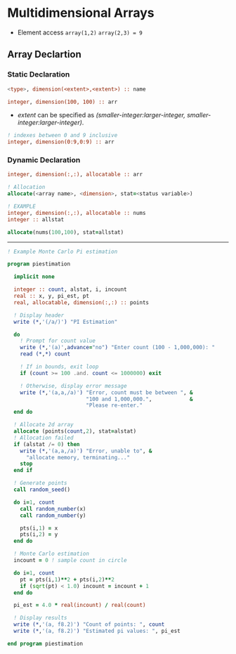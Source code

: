<!--
  Author: NE- https://github.com/NE-
  Date: 2022 September 05
  Purpose: General Fortran (95/2003/2008) Multidimension Arrays Notes.
-->

# Multidimensional Arrays
- Element access `array(1,2)` `array(2,3) = 9`
## Array Declartion
### Static Declaration
```fortran
<type>, dimension(<extent>,<extent>) :: name

integer, dimension(100, 100) :: arr
```
- *extent* can be specified as *(smaller-integer:larger-integer, smaller-integer:larger-integer)*.
```fortran
! indexes between 0 and 9 inclusive
integer, dimension(0:9,0:9) :: arr
```

### Dynamic Declaration
```fortran
integer, dimension(:,:), allocatable :: arr

! Allocation
allocate(<array name>, <dimension>, stat=<status variable>)

! EXAMPLE
integer, dimension(:,:), allocatable :: nums
integer :: allstat

allocate(nums(100,100), stat=allstat)
```
---
```fortran
! Example Monte Carlo Pi estimation

program piestimation

  implicit none

  integer :: count, alstat, i, incount
  real :: x, y, pi_est, pt
  real, allocatable, dimension(:,:) :: points

  ! Display header
  write (*,'(/a/)') "PI Estimation"

  do
    ! Prompt for count value
    write (*,'(a)',advance="no") "Enter count (100 - 1,000,000): "
    read (*,*) count

    ! If in bounds, exit loop
    if (count >= 100 .and. count <= 1000000) exit

    ! Otherwise, display error message
    write (*,'(a,a,/a)') "Error, count must be between ", &
                         "100 and 1,000,000.",            &
                         "Please re-enter."
  end do

  ! Allocate 2d array
  allocate (points(count,2), stat=alstat)
  ! Allocation failed
  if (alstat /= 0) then
    write (*,'(a,a,/a)') "Error, unable to", &
      "allocate memory, terminating..."
    stop
  end if

  ! Generate points
  call random_seed()

  do i=1, count
    call random_number(x)
    call random_number(y)

    pts(i,1) = x
    pts(i,2) = y
  end do

  ! Monte Carlo estimation
  incount = 0 ! sample count in circle

  do i=1, count
    pt = pts(i,1)**2 + pts(i,2)**2
    if (sqrt(pt) < 1.0) incount = incount + 1
  end do

  pi_est = 4.0 * real(incount) / real(count)

  ! Display results
  write (*,'(a, f8.2)') "Count of points: ", count
  write (*,'(a, f8.2)') "Estimated pi values: ", pi_est

end program piestimation
```
